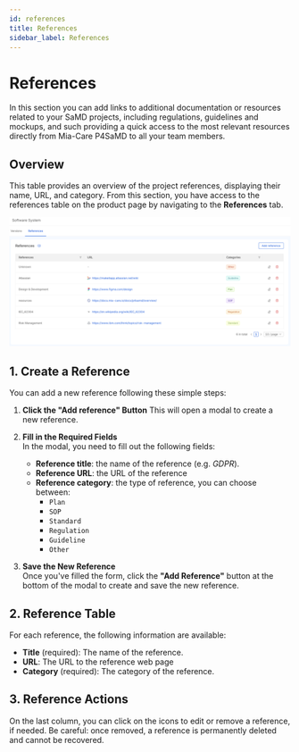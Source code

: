 ```yaml
---
id: references
title: References
sidebar_label: References
---
```


# References

In this section you can add links to additional documentation or resources related to your SaMD projects, including regulations, guidelines and mockups, and such providing a quick access to the most relevant resources directly from Mia-Care P4SaMD to all your team members.

## Overview

This table provides an overview of the project references, displaying their name, URL, and category. From this section, you have access to the references table on the product page by navigating to the **References** tab.

![Reference table](img/reference.png)

## 1. Create a Reference

You can add a new reference following these simple steps:

1. **Click the "Add reference" Button**
   This will open a modal to create a new reference.

2. **Fill in the Required Fields**  
   In the modal, you need to fill out the following fields:
   - **Reference title**: the name of the reference (e.g. *GDPR*).
   - **Reference URL**: the URL of the reference
   - **Reference category**: the type of reference, you can choose between:
     - `Plan`
     - `SOP`
     - `Standard`
     - `Regulation`
     - `Guideline`
     - `Other`

3. **Save the New Reference**  
   Once you've filled the form, click the **"Add Reference"** button at the bottom of the modal to create and save the new reference.

## 2. Reference Table

For each reference, the following information are available:

- **Title** (required): The name of the reference.
- **URL**: The URL to the reference web page
- **Category** (required): The category of the reference.

## 3. Reference Actions

On the last column, you can click on the icons to edit or remove a reference, if needed. Be careful: once removed, a reference is permanently deleted and cannot be recovered.

